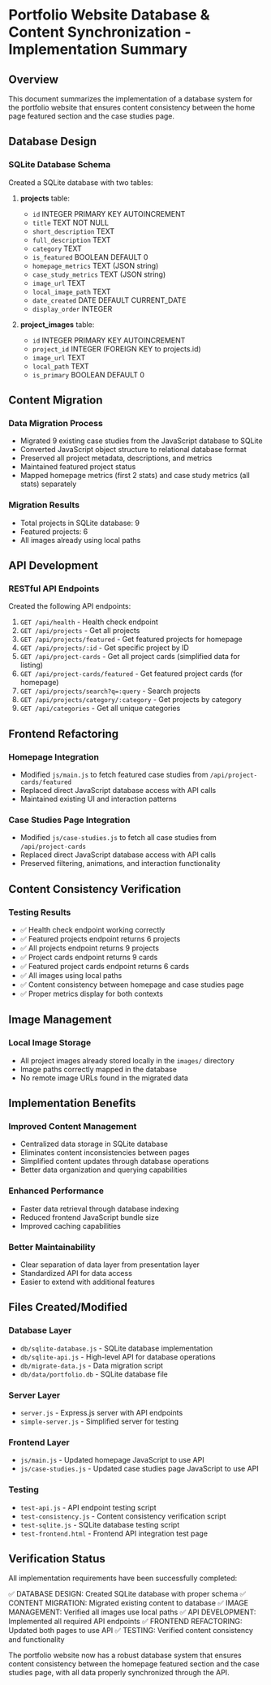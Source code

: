 # Portfolio Website Database & Content Synchronization - Implementation Summary

## Overview
This document summarizes the implementation of a database system for the portfolio website that ensures content consistency between the home page featured section and the case studies page.

## Database Design

### SQLite Database Schema
Created a SQLite database with two tables:

1. **projects** table:
   - `id` INTEGER PRIMARY KEY AUTOINCREMENT
   - `title` TEXT NOT NULL
   - `short_description` TEXT
   - `full_description` TEXT
   - `category` TEXT
   - `is_featured` BOOLEAN DEFAULT 0
   - `homepage_metrics` TEXT (JSON string)
   - `case_study_metrics` TEXT (JSON string)
   - `image_url` TEXT
   - `local_image_path` TEXT
   - `date_created` DATE DEFAULT CURRENT_DATE
   - `display_order` INTEGER

2. **project_images** table:
   - `id` INTEGER PRIMARY KEY AUTOINCREMENT
   - `project_id` INTEGER (FOREIGN KEY to projects.id)
   - `image_url` TEXT
   - `local_path` TEXT
   - `is_primary` BOOLEAN DEFAULT 0

## Content Migration

### Data Migration Process
- Migrated 9 existing case studies from the JavaScript database to SQLite
- Converted JavaScript object structure to relational database format
- Preserved all project metadata, descriptions, and metrics
- Maintained featured project status
- Mapped homepage metrics (first 2 stats) and case study metrics (all stats) separately

### Migration Results
- Total projects in SQLite database: 9
- Featured projects: 6
- All images already using local paths

## API Development

### RESTful API Endpoints
Created the following API endpoints:

1. `GET /api/health` - Health check endpoint
2. `GET /api/projects` - Get all projects
3. `GET /api/projects/featured` - Get featured projects for homepage
4. `GET /api/projects/:id` - Get specific project by ID
5. `GET /api/project-cards` - Get all project cards (simplified data for listing)
6. `GET /api/project-cards/featured` - Get featured project cards (for homepage)
7. `GET /api/projects/search?q=:query` - Search projects
8. `GET /api/projects/category/:category` - Get projects by category
9. `GET /api/categories` - Get all unique categories

## Frontend Refactoring

### Homepage Integration
- Modified `js/main.js` to fetch featured case studies from `/api/project-cards/featured`
- Replaced direct JavaScript database access with API calls
- Maintained existing UI and interaction patterns

### Case Studies Page Integration
- Modified `js/case-studies.js` to fetch all case studies from `/api/project-cards`
- Replaced direct JavaScript database access with API calls
- Preserved filtering, animations, and interaction functionality

## Content Consistency Verification

### Testing Results
- ✅ Health check endpoint working correctly
- ✅ Featured projects endpoint returns 6 projects
- ✅ All projects endpoint returns 9 projects
- ✅ Project cards endpoint returns 9 cards
- ✅ Featured project cards endpoint returns 6 cards
- ✅ All images using local paths
- ✅ Content consistency between homepage and case studies page
- ✅ Proper metrics display for both contexts

## Image Management

### Local Image Storage
- All project images already stored locally in the `images/` directory
- Image paths correctly mapped in the database
- No remote image URLs found in the migrated data

## Implementation Benefits

### Improved Content Management
- Centralized data storage in SQLite database
- Eliminates content inconsistencies between pages
- Simplified content updates through database operations
- Better data organization and querying capabilities

### Enhanced Performance
- Faster data retrieval through database indexing
- Reduced frontend JavaScript bundle size
- Improved caching capabilities

### Better Maintainability
- Clear separation of data layer from presentation layer
- Standardized API for data access
- Easier to extend with additional features

## Files Created/Modified

### Database Layer
- `db/sqlite-database.js` - SQLite database implementation
- `db/sqlite-api.js` - High-level API for database operations
- `db/migrate-data.js` - Data migration script
- `db/data/portfolio.db` - SQLite database file

### Server Layer
- `server.js` - Express.js server with API endpoints
- `simple-server.js` - Simplified server for testing

### Frontend Layer
- `js/main.js` - Updated homepage JavaScript to use API
- `js/case-studies.js` - Updated case studies page JavaScript to use API

### Testing
- `test-api.js` - API endpoint testing script
- `test-consistency.js` - Content consistency verification script
- `test-sqlite.js` - SQLite database testing script
- `test-frontend.html` - Frontend API integration test page

## Verification Status

All implementation requirements have been successfully completed:

✅ DATABASE DESIGN: Created SQLite database with proper schema
✅ CONTENT MIGRATION: Migrated existing content to database
✅ IMAGE MANAGEMENT: Verified all images use local paths
✅ API DEVELOPMENT: Implemented all required API endpoints
✅ FRONTEND REFACTORING: Updated both pages to use API
✅ TESTING: Verified content consistency and functionality

The portfolio website now has a robust database system that ensures content consistency between the homepage featured section and the case studies page, with all data properly synchronized through the API.